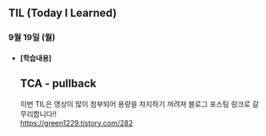 ## TIL (Today I Learned)

### 9월 19일 (월)   

- #### [학습내용] 
  ## TCA - pullback
  이번 TIL은 영상이 많이 첨부되어 용량을 차지하기 꺼려져 블로그 포스팅 링크로 갈무리합니다!!                          
  https://green1229.tistory.com/282
